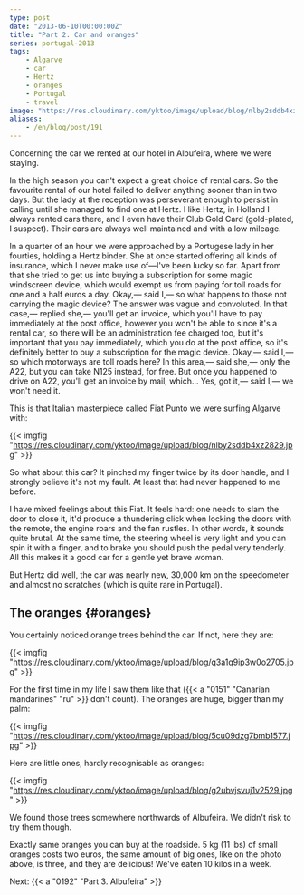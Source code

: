 ```yaml
---
type: post
date: "2013-06-10T00:00:00Z"
title: "Part 2. Car and oranges"
series: portugal-2013
tags:
    - Algarve
    - car
    - Hertz
    - oranges
    - Portugal
    - travel
image: "https://res.cloudinary.com/yktoo/image/upload/blog/nlby2sddb4xz2829.jpg"
aliases:
    - /en/blog/post/191
---
```


Concerning the car we rented at our hotel in Albufeira, where we were staying.

<!--more-->

In the high season you can't expect a great choice of rental cars. So the favourite rental of our hotel failed to deliver anything sooner than in two days. But the lady at the reception was perseverant enough to persist in calling until she managed to find one at Hertz. I like Hertz, in Holland I always rented cars there, and I even have their Club Gold Card (gold-plated, I suspect). Their cars are always well maintained and with a low mileage.

In a quarter of an hour we were approached by a Portugese lady in her fourties, holding a Hertz binder. She at once started offering all kinds of insurance, which I never make use of—I've been lucky so far. Apart from that she tried to get us into buying a subscription for some magic windscreen device, which would exempt us from paying for toll roads for one and a half euros a day. Okay,— said I,— so what happens to those not carrying the magic device? The answer was vague and convoluted. In that case,— replied she,— you'll get an invoice, which you'll have to pay immediately at the post office, however you won't be able to since it's a rental car, so there will be an administration fee charged too, but it's important that you pay immediately, which you do at the post office, so it's definitely better to buy a subscription for the magic device. Okay,— said I,— so which motorways are toll roads here? In this area,— said she,— only the A22, but you can take N125 instead, for free. But once you happened to drive on A22, you'll get an invoice by mail, which… Yes, got it,— said I,— we won't need it.

This is that Italian masterpiece called Fiat Punto we were surfing Algarve with:

{{< imgfig "https://res.cloudinary.com/yktoo/image/upload/blog/nlby2sddb4xz2829.jpg" >}}

So what about this car? It pinched my finger twice by its door handle, and I strongly believe it's not my fault. At least that had never happened to me before.

I have mixed feelings about this Fiat. It feels hard: one needs to slam the door to close it, it'd produce a thundering click when locking the doors with the remote, the engine roars and the fan rustles. In other words, it sounds quite brutal. At the same time, the steering wheel is very light and you can spin it with a finger, and to brake you should push the pedal very tenderly. All this makes it a good car for a gentle yet brave woman.

But Hertz did well, the car was nearly new, 30,000 km on the speedometer and almost no scratches (which is quite rare in Portugal).

## The oranges {#oranges}

You certainly noticed orange trees behind the car. If not, here they are:

{{< imgfig "https://res.cloudinary.com/yktoo/image/upload/blog/q3a1q9ip3w0o2705.jpg" >}}

For the first time in my life I saw them like that ({{< a "0151" "Canarian mandarines" "ru" >}} don't count). The oranges are huge, bigger than my palm:

{{< imgfig "https://res.cloudinary.com/yktoo/image/upload/blog/5cu09dzg7bmb1577.jpg" >}}

Here are little ones, hardly recognisable as oranges:

{{< imgfig "https://res.cloudinary.com/yktoo/image/upload/blog/g2ubvjsvuj1v2529.jpg" >}}

We found those trees somewhere northwards of Albufeira. We didn't risk to try them though.

Exactly same oranges you can buy at the roadside. 5 kg (11 lbs) of small oranges costs two euros, the same amount of big ones, like on the photo above, is three, and they are delicious! We've eaten 10 kilos in a week.

Next: {{< a "0192" "Part 3. Albufeira" >}}
